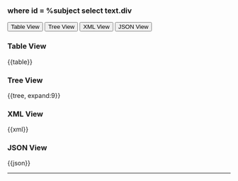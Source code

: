### <fql output="inline" delimiter="">where id = %subject select text.div</fql>

<div class="tab">
  <button class="tablinks active" onclick="openTab(event, 'table-view')">Table View</button>
 <button class="tablinks" onclick="openTab(event, 'tree-view')">Tree View</button>
  <button class="tablinks" onclick="openTab(event, 'xml-view')">XML View</button>
  <button class="tablinks" onclick="openTab(event, 'json-view')">JSON View</button>
</div>

<div id="table-view" class="tabcontent" style="display:block">
  <h3>Table View</h3>
{{table}}
</div>

<div id="tree-view" class="tabcontent">
  <h3>Tree View</h3>
{{tree, expand:9}}
</div>

<div id="xml-view" class="tabcontent">
  <h3>XML View</h3>
{{xml}}
</div>

<div id="json-view" class="tabcontent">
  <h3>JSON View</h3>
{{json}}
</div>

---
